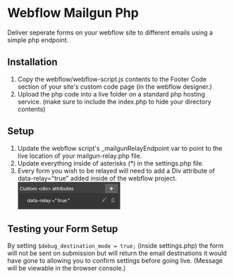 # Webflow Mailgun Php
Deliver seperate forms on your webflow site to different emails using a simple php endpoint.

## Installation

1. Copy the webflow/webflow-script.js contents to the Footer Code section of your site's custom code page (in the webflow designer.)
2. Upload the php code into a live folder on a standard php hosting service. (make sure to include the index.php to hide your directory contents)

## Setup

1. Update the webflow script's _mailgunRelayEndpoint var to point to the live location of your mailgun-relay.php file.
2. Update everything inside of asterisks (*) in the settings.php file.
3. Every form you wish to be relayed will need to add a Div attribute of data-relay="true" added inside of the webflow project.
![alt text](https://github.com/tri-bit/webflow-mailgun-php/blob/master/docs/images/webflow-settings-relay.png?raw=true "Relay Attribute")


## Testing your Form Setup
By setting `$debug_destination_mode = true;` (inside settings.php) the form will not be sent on submission but will return the email destinations it would have gone to allowing you to confirm settings before going live. (Message will be viewable in the browser console.)














